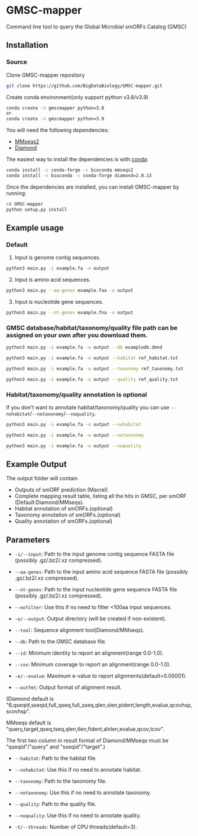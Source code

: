 # GMSC-mapper

Command line tool to query the Global Microbial smORFs Catalog (GMSC)

## Installation
### Source
Clone GMSC-mapper repository

```bash
git clone https://github.com/BigDataBiology/GMSC-mapper.git
```

Create conda environment(only support python v3.8/v3.9)

```bash
conda create -n gmscmapper python=3.8
or
conda create -n gmscmapper python=3.9
```

You will need the following dependencies:

- [MMseqs2](https://github.com/soedinglab/MMseqs2)
- [Diamond](https://github.com/bbuchfink/diamond)

The easiest way to install the dependencies is with [conda](https://conda.io):

```bash
conda install -c conda-forge -c bioconda mmseqs2
conda install -c bioconda -c conda-forge diamond=2.0.13
```

Once the dependencies are installed, you can install GMSC-mapper by running:

```bash
cd GMSC-mapper
python setup.py install
```

## Example usage
### Default
1. Input is genome contig sequences.

```bash
python3 main.py -i example.fa -o output
```

2. Input is amino acid sequences.

```bash
python3 main.py --aa-genes example.faa -o output
```

3. Input is nucleotide gene sequences.

```bash
python3 main.py --nt-genes example.fna -o output
```

### GMSC database/habitat/taxonomy/quality file path can be assigned on your own after you download them.
```bash
python3 main.py -i example.fa -o output --db exampledb.dmnd
```
```bash
python3 main.py -i example.fa -o output --habitat ref_habitat.txt 
```
```bash
python3 main.py -i example.fa -o output --taxonomy ref_taxonomy.txt 
```
```bash
python3 main.py -i example.fa -o output --quality ref_quality.txt
```

### Habitat/taxonomy/quality annotation is optional
If you don't want to annotate habitat/taxonomy/quality you can use `--nohabitat`/`--notaxonomy`/`--noquality`.
```bash
python3 main.py -i example.fa -o output --nohabitat
```
```bash
python3 main.py -i example.fa -o output --notaxonomy
```
```bash
python3 main.py -i example.fa -o output --noquality
```
## Example Output
The output folder will contain
- Outputs of smORF prediction (Macrel).
- Complete mapping result table, listing all the hits in GMSC, per smORF (Default:Diamond/MMseqs).
- Habitat annotation of smORFs.(optional)
- Taxonomy annotation of smORFs.(optional)
- Quality annotation of smORFs.(optional)

## Parameters
* `-i/--input`: Path to the input genome contig sequence FASTA file (possibly .gz/.bz2/.xz compressed).

* `--aa-genes`: Path to the input amino acid sequence FASTA file (possibly .gz/.bz2/.xz compressed).

* `--nt-genes`: Path to the input nucleotide gene sequence FASTA file (possibly .gz/.bz2/.xz compressed).

* `--nofilter`: Use this if no need to filter <100aa input sequences.

* `-o/--output`: Output directory (will be created if non-existent).

* `--tool`: Sequence alignment tool(Diamond/MMseqs).

* `--db`: Path to the GMSC database file.

* `--id`: Minimum identity to report an alignment(range 0.0-1.0).

* `--cov`: Minimum coverage to report an alignment(range 0.0-1.0).

* `-e/--evalue`: Maximum e-value to report alignments(default=0.00001).

* `--outfmt`: Output format of alignment result.

(Diamond default is "6,qseqid,sseqid,full_qseq,full_sseq,qlen,slen,pident,length,evalue,qcovhsp,scovhsp".

MMseqs default is "query,target,qseq,tseq,qlen,tlen,fident,alnlen,evalue,qcov,tcov".

The first two column in result format of Diamond/MMseqs must be "qseqid"/"query" and "sseqid"/"target".)

* `--habitat`: Path to the habitat file.

* `--nohabitat`: Use this if no need to annotate habitat.

* `--taxonomy`: Path to the taxonomy file.

* `--notaxonomy`: Use this if no need to annotate taxonomy.

* `--quality`: Path to the quality file.

* `--noquality`: Use this if no need to annotate quality.

* `-t/--threads`: Number of CPU threads(default=3).